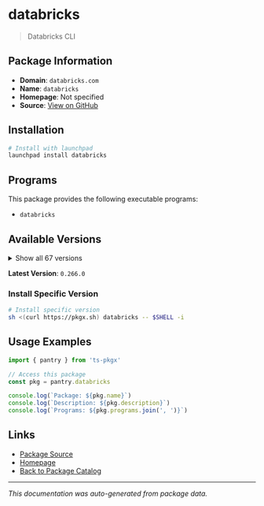 # databricks

> Databricks CLI

## Package Information

- **Domain**: `databricks.com`
- **Name**: `databricks`
- **Homepage**: Not specified
- **Source**: [View on GitHub](https://github.com/pkgxdev/pantry/tree/main/projects/databricks.com/package.yml)

## Installation

```bash
# Install with launchpad
launchpad install databricks
```

## Programs

This package provides the following executable programs:

- `databricks`

## Available Versions

<details>
<summary>Show all 67 versions</summary>

- `0.266.0`, `0.265.0`, `0.264.2`, `0.264.1`, `0.264.0`
- `0.263.0`, `0.262.0`, `0.261.0`, `0.260.0`, `0.259.0`
- `0.258.0`, `0.257.0`, `0.256.0`, `0.255.0`, `0.254.0`
- `0.253.0`, `0.252.0`, `0.251.0`, `0.250.0`, `0.249.0`
- `0.248.0`, `0.247.1`, `0.247.0`, `0.246.0`, `0.245.0`
- `0.244.0`, `0.243.0`, `0.242.0`, `0.241.2`, `0.241.1`
- `0.241.0`, `0.240.0`, `0.239.1`, `0.239.0`, `0.238.0`
- `0.237.0`, `0.236.0`, `0.235.0`, `0.234.0`, `0.233.0`
- `0.232.1`, `0.232.0`, `0.231.0`, `0.230.0`, `0.229.0`
- `0.228.1`, `0.228.0`, `0.227.1`, `0.227.0`, `0.226.0`
- `0.225.0`, `0.224.1`, `0.224.0`, `0.223.2`, `0.223.1`
- `0.223.0`, `0.222.0`, `0.221.1`, `0.221.0`, `0.220.0`
- `0.219.0`, `0.218.1`, `0.218.0`, `0.217.1`, `0.217.0`
- `0.216.0`, `0.215.0`

</details>

**Latest Version**: `0.266.0`

### Install Specific Version

```bash
# Install specific version
sh <(curl https://pkgx.sh) databricks -- $SHELL -i
```

## Usage Examples

```typescript
import { pantry } from 'ts-pkgx'

// Access this package
const pkg = pantry.databricks

console.log(`Package: ${pkg.name}`)
console.log(`Description: ${pkg.description}`)
console.log(`Programs: ${pkg.programs.join(', ')}`)
```

## Links

- [Package Source](https://github.com/pkgxdev/pantry/tree/main/projects/databricks.com/package.yml)
- [Homepage](#)
- [Back to Package Catalog](../../package-catalog.md)

---

*This documentation was auto-generated from package data.*
